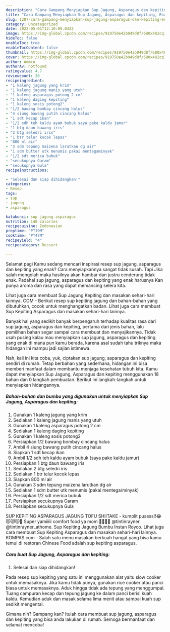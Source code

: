 ```yaml
---
description: "Cara Gampang Menyiapkan Sup Jagung, Asparagus dan kepiting, Enak Banget"
title: "Cara Gampang Menyiapkan Sup Jagung, Asparagus dan kepiting, Enak Banget"
slug: 1207-cara-gampang-menyiapkan-sup-jagung-asparagus-dan-kepiting-enak-banget
category: Uncategorized
date: 2022-05-01T12:10:09.042Z
image: https://img-global.cpcdn.com/recipes/919750e42b049d8f/680x482cq70/sup-jagung-asparagus-dan-kepiting-foto-resep-utama.jpg
hideToc: false
enableToc: true
enableTocContent: false
thumbnail: https://img-global.cpcdn.com/recipes/919750e42b049d8f/680x482cq70/sup-jagung-asparagus-dan-kepiting-foto-resep-utama.jpg
cover: https://img-global.cpcdn.com/recipes/919750e42b049d8f/680x482cq70/sup-jagung-asparagus-dan-kepiting-foto-resep-utama.jpg
author: Admin
authorAv: notfound
ratingvalue: 4.7
reviewcount: 20
recipeingredient:
- "1 kaleng jagung yang krim"
- "1 kaleng jagung manis yang utuh"
- "1 kaleng asparagus potong 2 cm"
- "1 kaleng daging kepiting"
- "1 kaleng sosis potong2"
- "1/2 bawang bombay cincang halus"
- "4 siung bawang putih cincang halus"
- "1 sdt kecap ikan"
- "1/2 sdh teh kaldu ayam bubuk saya pake kaldu jamur"
- "1 btg daun bawang iris"
- "2 btg seledri iris"
- "1 btr telur kocok lepas"
- "800 ml air"
- "3 sdm tepung maizena larutkan dg air"
- "1 sdm butter utk menumis pakai mentegaminyak"
- "1/2 sdt merica bubuk"
- "secukupnya Garam"
- "secukupnya Gula"
recipeinstructions:

- "Selesai dan siap dihidangkan!"
categories:
- Resep
tags:
- sup
- jagung
- asparagus

katakunci: sup jagung asparagus 
nutrition: 148 calories
recipecuisine: Indonesian
preptime: "PT19M"
cooktime: "PT47M"
recipeyield: "4"
recipecategory: Dessert

---
```



Selamat pagi Kamu sedang mencari inspirasi resep sup jagung, asparagus dan kepiting yang enak? Cara menyiapkannya sangat tidak susah. Tapi Jika salah mengolah maka hasilnya akan hambar dan justru cenderung tidak enak. Padahal sup jagung, asparagus dan kepiting yang enak harusnya Kan punya aroma dan rasa yang dapat memancing selera kita.


Lihat juga cara membuat Sup Jagung Kepiting dan masakan sehari-hari lainnya. COM - Berikut resep sup kepiting jagung dan bahan-bahan yang dibutuhkan, cocok untuk menghangatkan badan. Lihat juga cara membuat Sup Kepiting Asparagus dan masakan sehari-hari lainnya.

Banyak hal yang sedikit banyak berpengaruh terhadap kualitas rasa dari sup jagung, asparagus dan kepiting, pertama dari jenis bahan, lalu pemilihan bahan segar sampai cara membuat dan menyajikannya. Tidak usah pusing kalau mau menyiapkan sup jagung, asparagus dan kepiting yang enak di mana pun kamu berada, karena asal sudah tahu triknya maka hidangan ini mampu jadi sajian istimewa.


Nah, kali ini kita coba, yuk, ciptakan sup jagung, asparagus dan kepiting sendiri di rumah. Tetap berbahan yang sederhana, hidangan ini bisa memberi manfaat dalam membantu menjaga kesehatan tubuh kita. Kamu dapat menyiapkan Sup Jagung, Asparagus dan kepiting menggunakan 18 bahan dan 0 langkah pembuatan. Berikut ini langkah-langkah untuk menyiapkan hidangannya.

<!--inarticleads1-->

##### Bahan-bahan dan bumbu yang digunakan untuk menyiapkan Sup Jagung, Asparagus dan kepiting:

1. Gunakan 1 kaleng jagung yang krim
1. Sediakan 1 kaleng jagung manis yang utuh
1. Gunakan 1 kaleng asparagus potong 2 cm
1. Sediakan 1 kaleng daging kepiting
1. Gunakan 1 kaleng sosis potong2
1. Persiapkan 1/2 bawang bombay cincang halus
1. Ambil 4 siung bawang putih cincang halus
1. Siapkan 1 sdt kecap ikan
1. Ambil 1/2 sdh teh kaldu ayam bubuk (saya pake kaldu jamur)
1. Persiapkan 1 btg daun bawang iris
1. Sediakan 2 btg seledri iris
1. Sediakan 1 btr telur kocok lepas
1. Siapkan 800 ml air
1. Gunakan 3 sdm tepung maizena larutkan dg air
1. Sediakan 1 sdm butter utk menumis (pakai mentega/minyak)
1. Persiapkan 1/2 sdt merica bubuk
1. Persiapkan secukupnya Garam
1. Persiapkan secukupnya Gula


SUP KEPITING ASPARAGUS JAGUNG TOFU SHIITAKE - kumplit puasss!!😂😻😻😻🌹 Super yamiiiii comfort food ya mom 🤤🤤🤤🤤 @tintinrayner @tintinrayner_athome. Sup Kepiting Jagung Bumbu Instan Royco. Lihat juga cara membuat Sup Kepiting Asparagus dan masakan sehari-hari lainnya. KOMPAS.com - Salah satu menu masakan berkuah hangat yang bisa kamu temui di restoran Chinese Food adalah sup kepiting asparagus. 

<!--inarticleads2-->

##### Cara buat Sup Jagung, Asparagus dan kepiting:


1. Selesai dan siap dihidangkan!

Pada resep sup kepiting yang satu ini menggunakan alat yaitu slow cooker untuk memasaknya. Jika kamu tidak punya, gunakan rice cooker atau panci biasa untuk memasaknya. Aduk hingga tidak ada tepung yang menggumpal. Tuang campuran kecap dan tepung jagung ke dalam panci berisi kuah kaldu. Kemudian aduk dan masak selama lima menit atau sampai kuah sup sedikit mengental. 

Gimana nih? Gampang kan? Itulah cara membuat sup jagung, asparagus dan kepiting yang bisa anda lakukan di rumah. Semoga bermanfaat dan selamat mencoba!
